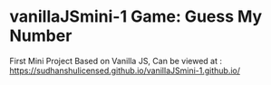 # vanillaJSmini-1 Game: Guess My Number 
First Mini Project Based on Vanilla JS, Can be viewed at : https://sudhanshulicensed.github.io/vanillaJSmini-1.github.io/

